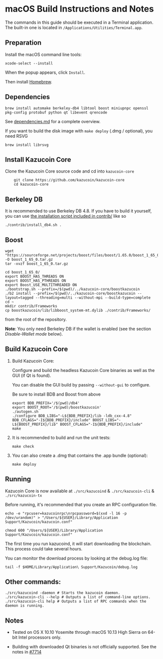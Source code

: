 macOS Build Instructions and Notes
====================================
The commands in this guide should be executed in a Terminal application.
The built-in one is located in `/Applications/Utilities/Terminal.app`.

Preparation
-----------
Install the macOS command line tools:

`xcode-select --install`

When the popup appears, click `Install`.

Then install [Homebrew](https://brew.sh).

Dependencies
----------------------

    brew install automake berkeley-db4 libtool boost miniupnpc openssl pkg-config protobuf python qt libevent qrencode

See [dependencies.md](dependencies.md) for a complete overview.

If you want to build the disk image with `make deploy` (.dmg / optional), you need RSVG

    brew install librsvg

Install Kazucoin Core
------------------------

Clone the Kazucoin Core source code and cd into `kazucoin-core`

        git clone https://github.com/kazucoin/kazucoin-core
        cd kazucoin-core

Berkeley DB
-----------
It is recommended to use Berkeley DB 4.8. If you have to build it yourself,
you can use [the installation script included in contrib/](/contrib/install_db4.sh)
like so

```shell
./contrib/install_db4.sh .
```

Boost
-----------
```
wget "https://sourceforge.net/projects/boost/files/boost/1.65.0/boost_1_65_0.tar.gz/download" -O boost_1_65_0.tar.gz
tar -xvzf boost_1_65_0.tar.gz

cd boost_1_65_0/
export BOOST_HAS_THREADS ON
export BOOST_HAS_PTHREADS ON
export Boost_USE_MULTITHREADED ON
./bootstrap.sh --prefix=/$(pwd)/../kazucoin-core/boostkazucoin 
./b2 install --prefix=/$(pwd)/../kazucoin-core/boostkazucoin --layout=tagged --threading=multi --without-mpi --build-type=complete
cd ~
mkdir contrib/Frameworks
cp boostkazucoin/lib/libboost_system-mt.dylib ./contrib/Frameworks/
```

from the root of the repository.

**Note**: You only need Berkeley DB if the wallet is enabled (see the section *Disable-Wallet mode* below).

Build Kazucoin Core
------------------------

1.  Build Kazucoin Core:

    Configure and build the headless Kazucoin Core binaries as well as the GUI (if Qt is found).

    You can disable the GUI build by passing `--without-gui` to configure.
    
    Be sure to install BDB and Boost from above

        export BDB_PREFIX='/$(pwd)/db4'
        export BOOST_ROOT='/$(pwd)/boostkazucoin'
        ./autogen.sh
        ./configure BDB_LIBS="-L${BDB_PREFIX}/lib -ldb_cxx-4.8" BDB_CFLAGS="-I${BDB_PREFIX}/include" BOOST_LIBS="-L${BOOST_PREFIX}/lib" BOOST_CFLAGS="-I${BDB_PREFIX}/include"
        make

2.  It is recommended to build and run the unit tests:

        make check

3.  You can also create a .dmg that contains the .app bundle (optional):

        make deploy

Running
-------

Kazucoin Core is now available at `./src/kazucoind` & `./src/kazucoin-cli` & `./src/kazucoin-tx`

Before running, it's recommended that you create an RPC configuration file.

    echo -e "rpcuser=kazucoinrpc\nrpcpassword=$(xxd -l 16 -p /dev/urandom)" > "/Users/${USER}/Library/Application Support/Kazucoin/kazucoin.conf"

    chmod 600 "/Users/${USER}/Library/Application Support/Kazucoin/kazucoin.conf"

The first time you run kazucoind, it will start downloading the blockchain. This process could take several hours.

You can monitor the download process by looking at the debug.log file:

    tail -f $HOME/Library/Application\ Support/Kazucoin/debug.log

Other commands:
-------

    ./src/kazucoind -daemon # Starts the kazucoin daemon.
    ./src/kazucoin-cli --help # Outputs a list of command-line options.
    ./src/kazucoin-cli help # Outputs a list of RPC commands when the daemon is running.

Notes
-----

* Tested on OS X 10.10 Yosemite through macOS 10.13 High Sierra on 64-bit Intel processors only.

* Building with downloaded Qt binaries is not officially supported. See the notes in [#7714](https://github.com/kazucoin/kazucoin/issues/7714)
